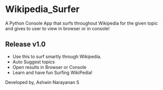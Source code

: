 # Wikipedia_Surfer
A Python Console App that surfs throughout Wikipedia for the given topic and gives to user to view in browser or in console!

## Release v1.0

- Use this to surf smartly through Wikipedia.
- Auto Suggest topics
- Open results in Browser or Console
- Learn and have fun Surfing WikiPedia!

Developed by,
Ashwin Narayanan S
